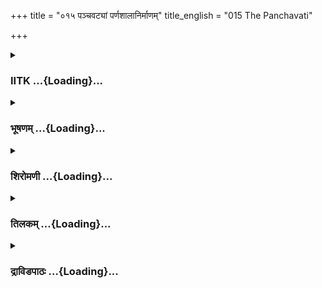 +++
title = "०१५ पञ्चवट्यां पर्णशालानिर्माणम्"
title_english = "015 The Panchavati"

+++
<div caption="श्रीराम-हरिसीताराममूर्ति-घनपाठिभ्यां वचनम्" class="audioEmbed" src="https://archive.org/download/Ramayana-recitation-Sriram-harisItArAmamUrti-Ghanapaati-v2/Kanda_3/Kanda_3_ARK-015-Panchavatyam_Parnashala_Nirmanam.mp3"></div>

<div class="js_include collapsed" newlevelforh1="3" title="IITK" unfilled url="/purANam/rAmAyaNam/audIchya-pAThaH/iitk/3_araNyakANDam/02-panchavaTI-praveshaH/015_panchavaTyAM_parNashAlAnirmANam.md">
<details><summary><h3>IITK ...{Loading}...</h3></summary>

Rama, Lakshmana and Sita enter Panchavati --Lakshmana makes a thatched
cottage at Panchavati -- performance of traditional sacrifices before
entering the cottage --description of the beautiful nature around
Panchavati and river Godavari.



#### श्लोकः
##### मूलम्
ततः पञ्चवटीं गत्वा नानाव्यालमृगायुताम्।  
उवाच भ्रातरं रामस्सौमित्रिं दीप्ततेजसम्॥3.15.1॥

##### शब्दार्थः
ततः then, रामः Rama, नानाव्यालमृगायुताम् filled with different kinds of vicious animals, पञ्चवटीम् Panchavati, गत्वा on going, दीप्ततेजसम् glowing like fire, भ्रातरम् brother, सौमित्रिम् to Lakshmana, उवाच said.

##### आङ्ग्लानुवादः
On reaching Panchavati, which was full of various vicious animals, Rama said to Lakshmana, his brother who was glowing like  fireः



#### श्लोकः
##### मूलम्
आगताः स्म यथोद्दिष्टममुं देशं महर्षिणा।  
अयं पञ्चवटीदेशस्सौम्य पुष्पितपादपः॥3.15.2॥

##### शब्दार्थः
सौम्य O handsome one, महर्षिणा by the great sage, यथोद्दिष्टम् as directed by, अमुम् to this,देशं place, आगताः स्मः we have come, पुष्पितपादपः (trees full of flowers) full of flowering trees, अयम् this, देशः place, पञ्चवटी Panchavati.

##### आङ्ग्लानुवादः
O handsome one, following the directions of the great sage, we have arrived at Panchavati, a place full of blossoming trees.



#### श्लोकः
##### मूलम्
सर्वतश्चार्यतां दृष्टिः कानने निपुणोह्यसि।  
आश्रमः कतरस्मिन्नो देशे भवति सम्मतः॥3.15.3॥

##### शब्दार्थः
कतरस्मिन् in which, देशे place, नः for us, आश्रमः hermitage, सम्मतः suitable, भवति will be, कानने in this forest, सर्वतः all over, दृष्टिः vision, चार्यताम् cast (your sight) , निपुणः good at  
deciding, असि you are, हि indeed.

##### आङ्ग्लानुवादः
O Lakshmana cast your eyes all around the forest for a suitable place (for building a hermitage).  Indeed, you are good at judging things.



#### श्लोकः
##### मूलम्
रमते यत्र वैदेही त्वमहं चैव लक्ष्मण।  
तादृशो दृश्यतां देशस्सन्निकृष्टजलाशयः॥3.15.4॥  
वनरामण्यकं यत्र स्थलरामण्यकं तथा।  
सन्निकृष्टं च यत्र स्यात्समित्पुष्पकुशोदकम्॥3.15.5॥

##### शब्दार्थः
लक्ष्मण Lakshmana, यत्र where , वैदेही Vaidehi, रमते is delighted, त्वम् you, अहं च and me, यत्र where , वनरामण्यकम् forest is beautiful, तथा similarly, स्थलरामण्ययकम् beauty of the location, यत्र where , समित्पुष्पकुशोदकम् sticks used for fire sacrifice, flowers, fruits, kusa grass and water, सन्निकृष्टम् is at hand, तादृशः such a location, सन्निकृष्टजलाशयः tank nearby, देशः place, दृश्यताम् survey

##### आङ्ग्लानुवादः
Look, O Lakshmana  for a place to the liking of Sita, a place where there is water source nearby  where both of us can enjoy. Find a beautiful location where the surrounding forest is beautiful and where faggots, flowers, water and kusa grass are available at hand.



#### श्लोकः
##### मूलम्
एवमुक्तस्तु रामेण लक्ष्मण संयताञ्जलिः।  
सीतासमक्षं काकुत्स्थमिदं वचनमब्रवीत्॥3.15.6॥

##### शब्दार्थः
रामेण by Rama, एवम् in that way, उक्तः having been instructed, लक्ष्मणः Lakshmana, संयताज्ञलिः with folded palms, सीतासमक्षम् in the presence of Sita, काकुत्स्थम् to Rama, इदम् this, अब्रवीत् said.

##### आङ्ग्लानुवादः
Having been thus instructed by Rama, Lakshmana said with folded palms in the presence of Sitaः



#### श्लोकः
##### मूलम्
परवानस्मि काकुत्स्थ त्वयि वर्षशतं स्थिते।  
स्वयं तु रुचिरे देशे क्रियतामिति मां वद॥3.15.7॥

##### शब्दार्थः
काकुत्स्थ Rama, त्वयि you, वर्षशतम् for hundred years, स्थिते while living, परवान् dependant man, अस्मि I am, रुचिरे in a beautiful, देशे place, क्रियताम् it may be built, इति thus, माम् to me, वद order.

##### आङ्ग्लानुवादः
O Rama, I shall be dependent on you, even if I live for a hundred years. You only need to indicate a beautiful place of your choice.



#### श्लोकः
##### मूलम्
सुप्रीतस्तेन वाक्येन लक्ष्मणस्य महात्मनः।  
विमृशन्रोचयामास देशं सर्वगुणान्वितम्॥3.15.8॥

##### शब्दार्थः
महात्मनः of a great soul, लक्ष्मणस्य of Lakshmana, तेन वाक्येन by these words, सुप्रीतः very pleased, विमृशन् while checking, सर्वगुणान्वितम् virtuous in all respects, देशम् site, रोचयामास selected.

##### आङ्ग्लानुवादः
Rama was pleased with the words of great Lakshmana. Deliberating over it, he agreed upon a site suitable in all respects.



#### श्लोकः
##### मूलम्
स तं रुचिरमाक्रम्य देशमाश्रमकर्मणि।  
हस्तौ गृहीत्वा हस्तेन रामस्सौमित्रिमब्रवीत्॥3.15.9॥

##### शब्दार्थः
रामः Rama, तम् that, रुचिरम् beautiful, देशम् location, आश्रमकर्मणि for building an asram, आक्रम्य after occupying, हस्तेन with hands, सौमित्रिम् Lakshmana, हस्तौ hands, गृहीत्वा after taking hold, अब्रवीत् said.

##### आङ्ग्लानुवादः
Having come to a beautiful spot suitable for the asram, Rama took both the hands of  Lakshmana in his own and saidः



#### श्लोकः
##### मूलम्
अयं देशस्समश्रीमान् पुष्पितैस्तरुभिर्वृतः।  
इहाऽश्रमपदं सौम्य यथावत्कर्तुमर्हसि॥3.15.10॥

##### शब्दार्थः
सौम्य O gentle one, पुष्पितैः with flowers in full bloom, तरुभिः by trees, वृतः surrounded, अयं देशः this place, समः even without ups and downs, श्रीमान् beautiful, इह here, यथावत् accordingly, आश्रमपदम् hermitage, कर्तुम् to build, अर्हसि ought to.

##### आङ्ग्लानुवादः
This place is level, surrounded by beautiful trees in full bloom. O handsome one, you may build the hermitage here.



#### श्लोकः
##### मूलम्
इयमादित्यसङ्काशैः पद्मैस्सुरभिगन्धिभिः।  
अदूरे दृश्यते रम्या पद्मिनी पद्मशोभिता॥3.15.11॥

##### शब्दार्थः
पद्मशोभिता delightful with lotuses, रम्या beautiful, इयं पद्मिनी tank full of lotuses, आदित्यसङ्काशैः shining like the Sun, सुरभिगन्धिभिः with pleasant smell, पद्मैः with lotuses, अदूरे not very far, दृश्यते is seen.

##### आङ्ग्लानुवादः
There, not very far, is a beautiful lotustank shining like the Sun, fragrant with lotuses.



#### श्लोकः
##### मूलम्
यथातख्यातमगस्त्येन मुनिना भावितात्मना।  
इयं गोदावरी रम्या पुष्पितैस्तरुभिर्वृता॥3.15.12॥  
हंसकारण्डवाकीर्णा चक्रवाकोपशोभिता।

##### शब्दार्थः
भावितात्मना self realised soul,  अगस्त्येन मुनिना by sage Agastya, यथा as, आख्यातम् told by, रम्या delightful, पुष्पितैः  with flowers in bloom, तरुभिः with trees, वृता surrounded by, हंसकारण्डवाकीर्णा filled with swans and ducks, चक्रवाकोपशोभिता beautiful with flocks of  ruddy geese (waterbirds), इयं गोदावरी this is Godavari.

##### आङ्ग्लानुवादः
As said by the selfrealised soul, sage Agastya, this Godavari is beautiful, surrounded by trees with flowers in bloom, filled with flocks of swans, ducks and ruddy geese.



#### श्लोकः
##### मूलम्
नातिदूरे न चासन्ने मृगयूथपिपीडिताः॥3.15.13॥  
मयूरनादिता रम्याः प्रांशवो बहुकन्दराः।  
दृश्यन्ते गिरयः सौम्य फुल्लैस्तरुभिरावृताः॥3.15.14॥

##### शब्दार्थः
सौम्य O pleasing, मृगयूथपिपीडिताः herds of deer all, मयूरनादिताः sounds of peacocks, रम्याः beautiful, प्रांशवः tall, बहुकन्दराः with numerous caves, फुल्लैः flowering तरुभिः trees, आवृताः covered, गिरयः mountains, नातिदूरे not far from here, आसन्ने near, दृश्यन्ते you may see.

##### आङ्ग्लानुवादः
O handsome one, neither far nor near are seen tall mountains and flowering trees and herds of deer. Their numerous caves echo with sounds of peacocks.



#### श्लोकः
##### मूलम्
सौवर्णैराजतैस्ताम्रैर्देशे देशे च धातुभिः।  
गवाक्षिता इवाभान्ति गजाः परमभक्तिभिः॥3.15.15॥

##### शब्दार्थः
सौवर्णैः with gold, राजतैः silver, ताम्रैः with copper, धातुभिः minerals also, देशे देशे in different locations, गवाक्षिताः looking like windows, परमभक्तिभिः with prominent (beautiful) streaks, गजाः इव like huge elephants, भान्ति look splendid.

##### आङ्ग्लानुवादः
These mountains, with streaks of minerals like gold, silver and copper forming decorative designs, look beautiful like colourful windows, and appear like huge elephants.



#### श्लोकः
##### मूलम्
सालैस्तालैस्तमालैश्च खर्जूरपनसाम्रकैः।  
नीवारैस्तिमिशैश्चैव पुन्नागैश्चोपशोभिताः॥3.15.16॥  
चूतैरशोकैस्तिलकैश्चम्पकैः केतकैरपि।  
पुष्पगुल्मलतोपेतैस्तैस्तैस्तरुभिरावृताः॥3.15.17॥  
चन्दनैस्पन्दनैर्नीपैः पर्णासैर्लिकुचैरपि।  
धवाश्वकर्णखदिरैः शमीकिंशुकपाटलैः॥3.15.18॥

##### शब्दार्थः
सालैः with sal trees, तालैः with palmyrah trees, तमालैश्च with tamala trees (terminata  alata), खर्जूरपनसाम्रकैः with date, jackfruit and mango trees, नीवारैः wild paddy crops, तिमिशैश्चैव  timisha trees that will not let light pass through, पुन्नागैः with punnaga, उपशोभिताः adorning the whole place, चूतैः with mango trees, अशोकैः with asoka trees, तिलकैः with tree, चम्पकैः with champak trees, केतकैः with ketaka (pandams fascicularis), पुष्पगुल्मलतोपेतैः with flowering creepers and bushes, तैस्तैः others, तरुभिः with trees, चन्दनैः sandalwood, स्पन्दनैः spandan trees, नीपैः kadamba trees, पर्णासैः  parnasha trees, विकुचैरपि  creepers on the ground, धवाश्वकर्णखदिरैः  with dhava, ashvakarna and khadira plants, शमीकिंशुकपाटलैः with sami,  kimsukas and patala trees.

##### आङ्ग्लानुवादः
The place is covered with  sal and palmyrah trees including mango, jackfruit, dates, kadamba, punnaga, ashoka, champak, tilaka, ketaka, sandalwood, spandan, dhava, asvakarna parnasha, khadira, sami, kimsuka and patala trees. It is full of wild paddy, flowering bushes and creepers that run on the ground.



#### श्लोकः
##### मूलम्
इदं पुण्यमिदं मेध्यमिदं बहुमृगद्विजम्।  
इह वत्स्याम सौमित्रे सार्धमेतेन पक्षिणा॥3.15.19॥

##### शब्दार्थः
इदम् this, पुण्यम् holy place, इदम् this, मेध्यम् fit for scrifice, इदम् this, बहुमृगद्विजम् full of  many animals and birds, एतेन with this, पक्षिणा सार्धम् along with Jatayu, इह here, वत्स्याम will reside.

##### आङ्ग्लानुवादः
This is a holy place fit for sacrifice. There are many animals and birds here.Hence we will reside here with Jatayu.



#### श्लोकः
##### मूलम्
एवमुक्तस्तु रामेण लक्ष्मणः परवीरहा।  
अचिरेणाऽश्रमं भ्रातुश्चकार सुमहाबलः॥3.15.20॥

##### शब्दार्थः
रामेण by Rama, एवम् in that way, उक्तः said, परवीरहा destroyer of the enemy heroes, सुमहाबलः of great strength , भ्रातुः brother, अचिरेण soon, आश्रमम् hermitage, चकार built.

##### आङ्ग्लानुवादः
Thus directed by Rama, the mighty Lakshmana, destroyer  of enemy warriors, soon built a hermitage for his brother.



#### श्लोकः
##### मूलम्
पर्णशालां सुविपुलां तत्र सङ्खातमृत्तिकाम्।  
सुस्तम्भां मस्करैर्दीर्घैः कृतवंशां सुशोभनाम्॥3.15. 21॥  
शमीशाखाभिरास्तीर्य दृढपाशावपाशिताम्।  
कुशकाशशरैः पर्णैस्सुपरिच्छादितां तथा॥3.15.22॥  
समीकृततलां रम्यां चकार लघुविक्रमः।  
निवासं राघवस्यार्थे प्रेक्षणीयमनुत्तमम्॥3.15.23॥

##### शब्दार्थः
लघुविक्रमः quick to act, तत्र there, सङ्खातमृत्तिकाम् nippers digging the clay, सुस्तम्भाम् having strong poles, दीर्घैः  long, मस्करैः  bamboos, कृतवंशाम् succesfully did, सुशोभनाम् very splendid, शमीशाखाभिः with branches of sami trees (Prospis cineraria), आस्तीर्य after spreading, दृढपाशावपाशिताम् tied with strong ropes, तथा then, कुशकाशशरैः kasa and kusa grass, पर्णैः leaves, समीकृततलाम् the ground was made plain, रम्याम् beautiful, सुविपुलाम् spacious, पर्णशालाम् leafy cottage, राघवस्यार्थे for Rama, अनुत्तमम् best, प्रेक्षणीयम् worthy of looking, निवासम् residence, चकार built.

##### आङ्ग्लानुवादः
Lakshmana who was quick to act dug the clay with nippers, planted long bamboo poles, put branches of sami trees across and tied them with strong ropes. He spread kusa and kasa grass and leaves on the levelled ground. He built a beautiful, spacious and nice residence for Rama.



#### श्लोकः
##### मूलम्
सहसा लक्ष्मणः श्रीमान् नदीं गोदावरीं तदा।  
स्नात्वा पद्मानि चादाय सफलः पुनरागतः॥3.15.24॥

##### शब्दार्थः
तदा then, श्रीमान् handsome, लक्ष्मणः Lakshmana, सहसा immediately, गोदावरीं नदीम् (गत्वा) went to river Godavari, स्नात्वा after taking bath, पद्मानि lotuses, च and, आदाय collecting, सफलः completing the task, पुनः again, आगतः came.

##### आङ्ग्लानुवादः
Lakshmana then went to river Godavari, had his bath, and returned with some lotuses.



#### श्लोकः
##### मूलम्
ततः पुष्पबलिं कृत्वा शान्तिं च स यथाविधि।  
दर्शयामास रामाय तदाश्रमपदं कृतम्॥3.15.25॥

##### शब्दार्थः
ततः then, सः that, पुष्पबलिम् offering of flowers, कृत्वा after doing so, यथाविधि as per tradition (before occupying a new residence), शान्तिं च invoking peace, कृतम् did, तत् then, आश्रमपदम् cottage, रामाय to Rama, दर्शयामास showed.

##### आङ्ग्लानुवादः
Lakshmana offered oblation of flowers, invoked peace as per tradition (before occupying a newly made home) and showed Rama the cottage he had built.



#### श्लोकः
##### मूलम्
स तं दृष्ट्वा कृतं सौम्यमाश्रमं सीतया सह।  
राघवः पर्णशालायां हर्षमाहारयत्परम्॥3.15.26॥

##### शब्दार्थः
सः he, राघवः Rama, तम् him, कृतम् made, सौम्यम् beautiful, आश्रमम् hermitage, सीतया सह with Sita, दृष्ट्वा after seeing, पर्णशालायाम् in the leafy cottage, परं much, हर्षम् happiness, आहारयत् expressed.

##### आङ्ग्लानुवादः
Rama and Sita saw the beautiful hermitage built by Lakshmana, and expressed much happiness over the leafthatched cottage.



#### श्लोकः
##### मूलम्
सुसंहृष्टः परिष्वज्य बाहुभ्यां लक्ष्मणं तदा।  
अतिस्निग्धं च गाढं च वचनं चेदमब्रवीत्॥3.15.27॥

##### शब्दार्थः
तदा then, सुसंहृष्टः  highly delighted man, लक्ष्मणम् to Lakshmana, बाहुभ्याम् with both his arms, गाढम् very tighty, परिष्वज्य embraced, अतिस्निग्धम् very affectionately, वचनम्  words, अब्रवीत् said.

##### आङ्ग्लानुवादः
Deeply pleased with Lakshmana, he hugged him tightly and said those loving words ः



#### श्लोकः
##### मूलम्
प्रीतोऽस्मि ते महत्कर्म त्वया कृतमिदं प्रभो।  
प्रदेयो यन्निमित्तं ते परिष्वङ्गो मया कृतः॥3.15.28॥

##### शब्दार्थः
प्रभो O master, त्वया by  you, महत् great, कर्म task, कृतम् is accomplished, ते with you, प्रीतः pleased, अस्मि I am, यन्निमित्तम् for what you have done, ते to you, प्रदेयः that which has to be given, परिष्वङ्गः embrace, मया myself, कृतः gave.

##### आङ्ग्लानुवादः
O my master, you have done a great task for which I have given you what I could give at the moment a hug.



#### श्लोकः
##### मूलम्
भावज्ञेन कृतज्ञेन धर्मज्ञेन च लक्ष्मण।  
त्वया पुत्रेण धर्मात्मा न संवृत्तः पिता मम॥3.15.29॥

##### शब्दार्थः
भावज्ञेन knower of the feelings, कृतज्ञेन  grateful , धर्मज्ञेन knower of duty,  पुत्रेण by a son, त्वया by you, मम my, धर्मात्मा righteous soul, पिता father, न संवृत्तः not dead.

##### आङ्ग्लानुवादः
O Lakshmana with a son like you who can understand others' feelings, who has a sense of gratitude and a sense of duty my father is not dead yet.



#### श्लोकः
##### मूलम्
एवं लक्ष्मणमुक्त्वा तु राघवो लक्ष्मिवर्धनः।  
तस्मिन् देशे बहुफले न्यवसत्सुसुखं वशी॥3.15.30॥

##### शब्दार्थः
लक्ष्मिवर्धनः enhancer of fortune, वशी selfcontrolled man, राघवः Rama, लक्ष्मणम् to Lakshmana, एवम् in that way, उक्त्वा having said, बहुफले with abundance of fruits, तस्मिन् देशे that place, सुसुखम् happily, न्यवसत् resided.

##### आङ्ग्लानुवादः
Rama who was an enhancer of fortunes and who had his senses under control said thus to Lakshmana and lived happily there in that place filled with fruits.



#### श्लोकः
##### मूलम्
कञ्चित्कालं स धर्मात्मा सीतया लक्ष्मणेन च।  
अन्वास्यमानो न्यवसत्स्वर्गलोके यथामरः॥3.15.31॥

##### शब्दार्थः
धर्मात्मा righteous self, सः Rama, सीतया  with Sita, लक्ष्मणेन च and with Lakshmana, अन्वास्यमानः  served by, स्वर्गलोके in heaven, अमरः god, यथा as, कञ्चित् कालम् for some time,  
न्यवसत् lived.

##### आङ्ग्लानुवादः
Righteous Rama, served by Lakshmana, and Sita lived there for some time like a god in heaven.  

#### समाप्तिः
 श्रीमद्रामायणे वाल्मीकीय आदिकाव्ये अरण्यकाण्डे पञ्चदशस्सर्गः॥  
Thus ends the fifteenth sarga of Aranyakanda of the holy Ramayana the first epic composed by sage Valmiki.

</details>
</div>
<div class="js_include collapsed" newlevelforh1="3" title="भूषणम्" unfilled url="/purANam/rAmAyaNam/audIchya-pAThaH/TIkA/bhUShaNa_iitk/3_araNyakANDam/02-panchavaTI-praveshaH/015_panchavaTyAM_parNashAlAnirmANam.md">
<details><summary><h3>भूषणम् ...{Loading}...</h3></summary>



ततः पञ्चवटीं गत्वा नानाव्यालमृगायुताम् ।  

उवाच भ्रातरं रामः सौमित्रिं दीप्ततेजसम्  ॥  ३।१५।१  ॥   

अथ शेषभूतस्य शेष्यभिमतकैङ्कर्यमेव कर्तव्यमिति दर्शयति पञ्चदशे तत इत्यादि
। सौमित्रिं "रामं दशरथं विद्धि" इत्यादि सुमित्रानियोगेन
रामकैङ्कर्योद्युक्तं दीप्ततेजसं कैङ्कर्योचितदेशलाभेन सन्तुष्टमित्यर्थः ।
व्यालाः दुष्टसर्पाः  ॥  ३।१५।१  ॥   

  

आगताः स्म यथोद्दिष्टममुं देशं महर्षिणा ।  

अयं पञ्चवटीदेशः सौम्य पुष्पितपादपः  ॥  ३।१५।२  ॥   

आगता इति यथोद्दिष्टम् अगस्त्योक्तक्रमेण आगताः स्म । यं देशं मुनिरब्रवीत्
सो ऽयं पञ्चवटीदेश इत्यर्थः  ॥  ३।१५।२  ॥   

  

सर्वतश्चार्यतां दृष्टिः कानने निपुणो ह्यसि ।  

आश्रमः कतरस्मिन्नो देशे भवति सम्मतः  ॥  ३।१५।३  ॥   

सर्वत्र कानने त्वया दृष्टिश्चार्यतां सर्वं काननमवलोक्यतामित्यर्थः ।
हिर्हेतौ । असीति त्वमित्यर्थे निपातः । यस्मात्त्वमाश्रमोचितस्थलपरिज्ञाने
निपुणः तस्मात् कतरस्मिन् प्रदेशे सर्वेषां नः समन्त आश्रमो भवतीति सर्वत्र
कानने दृष्टिश्चार्यतामित्यर्थः  ॥  ३।१५।३  ॥   

  

रमते यत्र वैदेही त्वमहं चैव लक्ष्मण ।  

तादृशो दृश्यातां देशः सन्निकृष्टजलाशयः  ॥  ३।१५।४  ॥   

सर्वसम्मतत्वमुपपादयति रमत इति । त्वं रमस इति शेषः । अहं रमे इति च शेषः ।
सर्वरतिहेतुमाह सन्निकृष्टेति  ॥  ३।१५।४  ॥   

  

वनरामण्यकं यत्र स्थलरामण्यकं तथा ।  

सन्निकृष्टं च यत्र स्यात् समित्पुष्पकुशोदकम्  ॥  ३।१५।५  ॥   

तदेव विवृणोति वनेति । रामण्यकं रमणीयता । "योपधाद्गुरूपोत्तमाद्वुञ्" इति
वुञि प्राप्ते ईकारलोपश्छान्दस इति बोध्यम् । वनस्य रमणीयता
चूतपुन्नागादिमिश्रत्वम् । स्थलस्य रमणीयता
निम्नोन्नतत्वरहितकोमलसिकतामयत्वम् । समित्पुष्पकुशोदकम् ।
"जातिरप्राणिनाम्" इत्येकवद्भावः । वनरामण्यकं कुसुमाभिलाषिण्याः सीतायाः
रतिहेतुः । स्थलरामण्यकं सुखशयनादिकाङ्क्षिणो रामस्य ।
सन्निकृष्टसमिदादिमत्त्वं शुश्रूषमाणस्य सौमित्रेः  ॥  ३।१५।५  ॥   

  

एवमुक्तस्तु रामेण लक्ष्मणः संयताञ्जलिः ।  

सीतासमक्षं काकुत्स्थमिदं वचनमब्रवीत्  ॥  ३।१५।६  ॥   

एवं स्वसौख्यमप्युक्तवतो रामस्य वचनमसहमानः सौमित्रिः सीतायास्तव च यः
प्रदेशो रमणीयः स एवाज्ञप्तव्यः न तु मे सौकर्यावह इत्याह एवमिति ।
सीतासमक्षमिति पुरुषकारसान्निध्योक्तिः  ॥  ३।१५।६  ॥   

  

परवानस्मि काकुस्थ त्वयि वर्षशतं स्थिते ।  

स्वयं तु रुचिरे देशे क्रियातामिति मां वद  ॥  ३।१५।७  ॥   

परवानस्मि ममास्मिता तवास्मितावन्न भवति, पारतन्त्र्यैकवेषा ममास्मितेति
भावः । काकुत्स्थ इदं च पारतन्त्र्यं न परत्वावस्थायामेव
किन्त्ववतारावस्थायामपीत्यर्थः । इदं च पारतन्त्र्यं कियत्कालम्? तत्राह
त्वयि वर्षशतं स्थित इति । शतशब्दः आनन्त्यवचनः । सार्वकालिकं मम
पारतन्त्र्यमिति भावः । एवं पारतन्त्र्यस्यैव मत्स्वरूपत्वेन तदनुकूलतया
त्वया आज्ञापनं कर्तव्यमित्याह स्वयमिति । स्वयं रुचिरे देशे तवैव रमणीये
प्रदेशे आश्रमः क्रियतामिति मां वद  ॥  ३।१५।७  ॥   

  

सुप्रीतस्तेन वाक्येन लक्ष्मणस्य महात्मनः ।  

विमृशन् रोचयामास देशं सर्वगुणान्वितम्  ॥  ३।१५।८  ॥   

विमृशन् पर्यालोचयन् । देशं कञ्चिदिति शेषः  ॥  ३।१५।८  ॥   

  

स तं रुचिरमाक्रम्य देशमाश्रमकर्मणि ।  

हस्तौ गृहीत्वा हस्तेन रामः सौमित्रिमब्रवीत्  ॥  ३।१५।९  ॥   

आक्रम्य स्वीयत्वेनाभिमन्य । आश्रमकर्मणि आश्रमनिमित्तं हस्तौ कृताञ्जलिकौ
स्वहस्तेन गृहीत्वाब्रवीत् । स्नेहातिशयकृतानुभावो हस्तग्रहणम्  ॥  ३।१५।९
 ॥   

  

अयं देशः समः श्रीमान् पुष्पितैस्तरुभिर्वृतः ।  

इहाश्रमपदं सौम्य यथावत्कर्तुमर्हसि  ॥  ३।१५।१०  ॥   

समः समतलः । पुष्पितैः सञ्जातपुष्पैः । यथावत् यथायोग्यम्  ॥  ३।१५।१०  ॥   

  

इयमादित्यसङ्काशैः पद्मैः सुरभिगन्धिभिः ।  

अदूरे दृश्यते रम्या पद्मिनी पद्मशोभिता  ॥  ३।१५।११  ॥   

आदित्यसङ्काशैः आदित्यविकसितैः, तद्वदुज्ज्वलैर्वा । "तुलसीकाननं यत्र यत्र
पद्मवनानि च । वसन्ति वैष्णवा यत्र तत्र सन्निहितो हरिः  ॥ " इत्युक्तरीत्या
नित्यसन्निहितहरिभिरिति वा। सुरभिगन्धिभिः सौम्यगन्धयुक्तैः। "गन्धस्य"
इत्यादिना इकारोन्तादेशः। "सुरभिर्मधुमासे स्याद्वसन्तर्तावपि त्रिषु।
सौम्यै सुगन्धौ स्त्री धेन्वाम्" इति दर्पणः। "सर्वगन्धः सर्वरसः"
इत्युक्तरीत्या सुरभिणा हरिणा। गन्धिभिः गन्धवद्भिरिति वा। पद्मिनी
गोदावरीसमीपस्था पुष्करिणी। पद्मया शोभिता पद्मशोभिता। "ङ्यापोः
सञ्ज्ञाछन्दसोर्बहुलम्" इति ह्रस्वः। हरिसान्निध्येन तन्नित्यानपायिन्या
श्रिया च युक्तेत्यर्थः। अनेन श्लोकेन वासयोग्यत्वमुक्तम्  ॥  ३।१५।११  ॥   

  

यथाख्यातमगस्त्येन मुनिना भावितात्मना ।  

इयं गोदावरी रम्या पुष्पितैस्तरुभिर्वृता ।  

हंसकारण्डवाकीर्णा चक्रवाकोपशोभिता  ॥  ३।१५।१२  ॥   

यथाख्यातमित्यादि । अगस्त्येन यथाख्यातं तथेयं गोदावरी दृश्यत इत्यनुषङ्गः
 ॥  ३।१५।१२  ॥   

  

नातिदूरेण चासन्ने मृगयूथनिपीडिताः ।  

मयूरनादिता रम्याः प्रांशवो बहुकन्दराः  ॥  ३।१५।१३  ॥   

दृश्यन्ते गिरयः सौम्य फुल्लैस्तरुभिरावृताः  ॥  ३।१५।१४  ॥   

नातिदूरेणचासन्न इति । अस्य गोदावर्या गिरिभिश्चान्वयः, काकाक्षिन्यायात् ।
मृगेत्यादि गिरिविशेषणम् । मयूरनादिताः मयूरनादयुक्ताः । इतच्प्रत्ययः ।
प्रांशवः उन्नताः । बहुकन्दराः विपुलगुहाः । "दरी तु कन्दरो वा स्री
देवखातबिले गुहा" इत्यमरः । फुल्लैः विकसितपुष्पैः । "अनुपसर्गात्
फुल्लक्षीबकृशोल्लघाः" इति निपातितः  ॥  ३।१५।१३,१४  ॥   

  

सौवर्णै राजतैस्ताम्रैर्देशे देशे च धातुभिः ।  

गवाक्षिता इवाभान्ति गजाः परमभक्तिभिः  ॥  ३।१५।१५  ॥   

देशे देशे नानादेशे वर्तमानैः सुवर्णादिसदृशैः धातुभिः
परिणतत्वदशासङ्क्रान्तैः गैरिकैः । "धातवो गिरिसम्भवाः" इत्यमरः ।
उपलक्षिताः गजाः । परमभक्तिभिः उत्कृष्टरेखालङ्कारैः । गवाक्षिताः
सञ्जातगवाक्षा इवाभान्ति । गजानां हि गवाक्षाकाराः भक्तीः कुर्वन्ति  ॥ 
३।१५।१५  ॥   

  

सालैस्तालैस्तमालैश्च खर्जूरपनसाम्रकैः ।  

निवारैस्तिमिशैश्चैव पुन्नागैश्चोपशोभिताः  ॥  ३।१५।१६  ॥   

चूतैरशोकैस्तिलकैश्चम्पकैः केतकैरपि ।  

पुष्पगुल्मलतोपेतैस्तैस्तैस्तरुभिरावृताः  ॥  ३।१५।१७  ॥   

चन्दनैः स्पन्दनैर्नीपैः पर्णासैर्लिकुचैरपि ।  

धवाश्वकर्णखदिरैः शमीकिंशुकपाटलैः  ॥  ३।१५।१८  ॥   

प्रीत्यतिशयेन वनं वर्णयति सालैरित्यादिना । सालैः सर्जकाख्यैर्वृक्षैः ।
तमालैः कालस्कन्धाख्यैः । खर्जूरैः खर्जूरवृक्षैः । पनसैः । आम्रकैः
रसालभेदैः । निवारैः जलकदम्बैः । तिमिशैः नेमिद्रुमैः । पुन्नागैः । तिलकैः
क्षुरकवृक्षैः । गुल्माः जातिप्रभृतयः । लताः माधवीप्रभृतयः । स्पन्दनैः
तिमिशभेदैः । नीपैः स्थलकदम्बकैः । पर्णासैः करिञ्जराख्यैः । लिकुचैः धवैः
अश्वकर्णैः खदिरैः शमीभिः किंशुकैः पलाशैः । पाटलैः । अत्र पूर्वश्लोकात्
गिरयो दृश्यन्त इत्यनुषक्तपदाभ्यामन्वयः  ॥  ३।१५।१६१८  ॥   

  

इदं पुण्यमिदं मेध्यमिदं बहुमृगद्विजम् ।  

इह वत्स्यामि सौमित्रे सार्धमेतेन पक्षिणा  ॥  ३।१५।१९  ॥   

इदमिति । पुण्यं पुण्यप्रदम् । मेघ्यं पवित्रम् । एतेन अस्माभिः सहागतेन ।
पक्षिणा जटायुषा  ॥  ३।१५।१९  ॥   

  

एवमुक्तस्तु रामेण लक्ष्मणः परवीरहा ।  

अचिरेणाश्रमं भ्रातुश्चकार सुमहाबलः  ॥  ३।१५।२०  ॥   

परवीरहेति क्किप् छान्दसः । आश्रमम् अङ्गणादिविस्तारवदाश्रमप्रदेशम्  ॥ 
३।१५।२०  ॥   

  

पर्णशालां सुविपुलां तत्र सङ्खातमृत्तिकाम् ।  

सुस्तम्भां मस्करैर्दीर्घैः कृतवंशां सुशोभनाम्  ॥  ३।१५।२१  ॥   

शमीशाखाभिरास्तीर्य दृढपाशावपाशिताम् ।  

कुशकाशशरैः पर्णैः सुपरिच्छादितां तथा  ॥  ३।१५।२२  ॥   

समीकृततलां रम्यां चकार लघुविक्रमः ।  

निवासं राघवस्यार्थे प्रेक्षणीयमनुत्तमम्  ॥  ३।१५।२३  ॥   

पर्णशालामित्यादि । तत्र आश्रमे । पर्णशालाम् उटजम् । सङ्खातमृत्तिकां
भित्तीकृतमृत्तिकामित्यर्थः । मस्करैः वेणुभिः । "मस्करमस्करिणौ
वेणुपरिव्राजकयोः" इति निपातनात्साधुः । कृतवंशां कृतगृहोर्ध्वकाष्ठाम् ।
"वंशस्तु पृष्ठास्थ्नि गृहोर्ध्वकाष्ठे वेणौ गुणे कुले" इति वैजयन्ती ।
वेणुमयस्तम्भोपरि प्रसारिततिर्यक्काष्ठामित्यर्थः । शमीशाखाभिरास्तीर्य
तिर्यग्वेणूपरि शमीशाखाभिरास्तीर्य । दृढपाशावपाशितां
दृढवल्कलादिकृतपाशैरवपाशितां सञ्जातपाशाम्, तिर्यग्वंशैः सह शमीशाखाः दृढं
बद्ध्वेत्यर्थः । कुशकाशशरैः कुशादिरूपैः पर्णैः सुपरिच्छादितां सुशोभनं
रमणीयं यथा तथा परिच्छादितां पर्णशालारूपं निवासं चकारेत्यन्वयः  ॥ 
३।१५।२१२३  ॥   

  

स गत्वा लक्ष्मणः श्रीमान् नदीं गोदावरीं तदा ।  

स्नात्वा पद्मानि चादाय सफलः पुनरागतः  ॥  ३।१५।२४  ॥   

सफलः फलानि चादायेत्यर्तः  ॥  ३।१५।२४  ॥   

  

ततः पुष्पबलिं कृत्वा शान्तिं च स यथाविधि ।  

दर्शयामास रामाय तदाश्रमपदं कृतम्  ॥  ३।१५।२५  ॥   

पुष्पबलिं वास्तुपूजाम् । शान्तिम् आभ्युदयिकीं क्रियाम् । यथाविधि
वास्तुकल्पानुसारेण  ॥  ३।१५।२५  ॥   

  

स तं दृष्ट्वा कृतं सौम्यमाश्रमं सह सीतया ।  

राघवः पर्णशालायां हर्षमाहारयद्भृशम्  ॥  ३।१५।२६  ॥   

पर्णशालायां विषये हर्षमाहारयत्, सन्तोषं प्राप्तवानित्यर्थः  ॥  ३।१५।२६
 ॥   

  

सुसंहृष्टः परिष्वज्य बाहुभ्यां लक्ष्मणं तदा ।  

अतिस्निग्धं च गाढं च वचनं चेदमब्रवीत्  ॥  ३।१५।२७  ॥   

अतिस्निग्धं च गाढं चेति परिष्वङ्गक्रियाविशेषणम्  ॥  ३।१५।२७  ॥   

  

प्रीतो ऽस्मि ते महत्कर्म त्वया कृतमिदं प्रभो ।  

प्रदेयो यन्निमित्तं ते परिष्वङ्गो मया कृतः  ॥  ३।१५।२८  ॥   

प्रीत इति । हे प्रभो समर्थ त्वया इदं महत्कर्म कृतम् अतस्ते प्रीतो ऽस्मि
। यन्निमितं यदाश्रमनिर्माणनिमित्तम् । प्रदेयः पारितोषिको ऽस्ति
तन्निमित्तं मया परिष्वङ्गः कृतः । आश्चर्यभूतपर्णशालानिर्माणस्य
उचितपारितोषिकान्तराभावात् परिष्वङ्गमेव दत्तवानस्मीत्यर्थः  ॥  ३।१५।२८
 ॥   

  

भावज्ञेन कृतज्ञेन धर्मज्ञेन च लक्ष्मण ।  

त्वाया पुत्रेण धर्मात्मा न संवृत्तः पिता मम  ॥  ३।१५।२९  ॥   

भावज्ञेन मच्चित्तज्ञेन, सीतया सह रहसि स्थातुं मम स्थलं रचयेति रामो न
वदेत् किन्तु मनसि कुर्यादिति तदपि ज्ञातवतेत्यर्थः । कृतज्ञेन चिरमपुत्रेण
दशरथेन स्वस्मिन्नादरातिशयाद्येन क्रमेण चन्द्रताराबलालोचनपूर्वकं गृहं
निर्मापितं तेन क्रमेण तत्कृतप्रकारज्ञेनेत्यर्थः । धर्मज्ञेन स्वयं
राजपुत्रो ऽपि स्वोचितस्थलमकृत्वा यथा रामः सन्तुष्यति तथैव मया
स्थातव्यमित्येवंविधधर्मज्ञेन त्वया पुत्रेण पुन्नाम्रो नरकात्त्रायत इति
पुत्रः । ततो मदभिमतासिद्धिरेव स्वस्य निरय इत्यभिमेने, मदभिमतकरणेन तस्य
निरयनिस्तारकेण त्वयेत्यर्थः । धर्मात्मा स्वयं यावज्जीवं मदभीष्टमेव
कृत्वा स्वचरमकाले ऽपि मदभिमतकरणाय त्वां स्थापितवान् पानीयशालाप्रवर्तकवत्
। मम पिता न संवृत्तः किन्तु त्वमेव त्वन्मुखेन पित्त्रा मम
सर्वाभिलषितपरिपूरणात् अहं सर्वं करिष्यामीति हि त्वयोक्तमिति भावः  ॥ 
३।१५।२९  ॥   

  

एवं लक्ष्मणमुक्त्वा तु राघवो लक्ष्मिवर्धनः ।  

तस्मिन् देशे बहुफले न्यवसत् सुसुखं वशी  ॥  ३।१५।३०  ॥   

एवमिति । वशी विषयचापलरहितः  ॥  ३।१५।३०  ॥   

  

कञ्चित् कालं स धर्मात्मा सीतया लक्ष्मणेन च ।  

अन्वास्यमानो न्यवसत् स्वर्गलोके यथामरः  ॥  ३।१५।३१  ॥   

इत्यार्षे श्रीरामायणे वाल्मीकीये आदिकाव्ये श्रीमदारण्यकाण्डे पञ्चदशः
सर्गः  ॥  १५  ॥   

अत्र एकत्रिंशच्छ्लोकाः  ॥  ३।१५।३१  ॥   

इति श्रीगोविन्दराजविरचिते श्रीरामायणभूषणे रत्नमेखलाख्याने
आरण्यकाण्डव्याख्याने पञ्चदशः सर्गः  ॥  १५  ॥   



</details>
</div>
<div class="js_include collapsed" newlevelforh1="3" title="शिरोमणी" unfilled url="/purANam/rAmAyaNam/audIchya-pAThaH/TIkA/shiromaNI_iitk/3_araNyakANDam/02-panchavaTI-praveshaH/015_panchavaTyAM_parNashAlAnirmANam.md">
<details><summary><h3>शिरोमणी ...{Loading}...</h3></summary>



पञ्चवटीगमनानन्तरकालिकं वृत्तान्तमाह--तत इत्यादिभिः । ततः जटायुषः
संमेलनानन्तरं नानाव्यालमृगैः आयुतां व्याप्तां पञ्चवटीं गत्वा रामः
लक्ष्मणमुवाच  ॥  ३।१५।१  ॥   

  

तद्वचनाकारमाह--आगता इति । महर्षिणा अगस्त्येन उद्दिष्टं बोधितमिमं देशं
यथा यथावत् आगताः प्राप्ताः स्म, हे सौम्य पुष्पितकाननः अयमेव पञ्चवटीदेशः
 ॥  ३।१५।२  ॥   

  

सर्वत इति । यतः त्वं निपुणः निखिलकार्यकुशलः अतः कानने अस्मिन्वने सर्वतः
दृष्टिः चार्यताम् प्रसार्यताम् । तत्प्रयोजनमाहसंमतः त्वत्संमतिविषयीभूतः
नो ऽस्माकमाश्रमः कतरस्मिन् कस्मिन्देशे भवतु  ॥  ३।१५।३  ॥   

  

रमते इति । यत्र वैदेह्यादिः रमते यत्र देशे वनरामण्यकं वनरमणीयत्वं
जलरामण्यकं च  

यस्मिंश्च समित्पुष्पकुशोदकं संनिकृष्टं तादृशो देशः
दृश्यतामवलोकनपूर्वकनिश्चयः क्रियताम् । श्लोकद्वयमेकान्वयि  ॥  ३।१५।४५
 ॥   

  

एवमिति । सीतासमक्षं सीतासंमुखे रामेण एवमुक्तो लक्ष्मणः इदमब्रवीत्  ॥ 
३।१५।६  ॥   

  

परवानिति । त्वयि स्थिते सति अहं परवानस्मि अतः स्वयमेव रुचिरो देशे
क्रियतां पर्णशालेति शेषः, इति वर्षशतमनेकखण्डविस्तारकं मां वद । सुप्रीत
इति लक्ष्मणस्य तेन वाक्येन सुप्रीतः रामः सर्वगुणान्वितं देशं विमृशन्
विचारयन् सन् रोचयामास लक्ष्मणं बोधयामास  ॥  ३।१५।७८  ॥   

  

बोधनप्रकारमाहस इति । स रामः सौमित्रिं हस्तेन हस्ते गृहीत्वा आश्रमकर्मणि
रुचिरं रमणीयं तं देशमाक्रम्य प्राप्य इदमब्रवीत्  ॥  ३।१५।९  ॥   

  

तद्वचनाकारमाहअयमिति । समः निम्नोन्नतरहितः श्रीमान्
तापसयोग्यसंपत्तिविशिष्टः अयं देशो ऽस्तीति शेषः, अतः इह अस्मिन्देशे
अश्रमपदं श्रमनिवर्तकं स्थानं यथावत्कर्तुमर्हसि  ॥  ३।१५।१०  ॥   

  

इयमिति । आदित्यसंकाशैः सूर्यसदृशैः रक्तैरित्यर्थः, सुरभिगन्धिभिः
शोभनगन्धविशिष्टैः पद्मैः रम्या पद्मशोभिता नीलकमलादिभिः शोभिता पद्मिनी
सरसी अदूरे निकटे दृश्यते  ॥  ३।१५।११  ॥   

  

यथेति । पुष्पितैः तरुभिः वृता हंसकारण्डवाकीर्णा हंसैः राजहंसैः कारण्डवैः
जलकुक्कुटैः आकीर्णाचक्रवाकैरुपशोभिता मृगयूथनिपीडिता
पानाद्यर्थमृगसमूहैर्निबिडा इयं गोदावरी अगस्त्येन मुनिना यथाख्यातं
तदुक्तमनतिक्रम्य रम्या नातिदूरे नच आसन्ने अतिनिकटे दृश्यते ।
श्लोकद्वयमेकान्वयि  ॥  ३।१५।१२१३  ॥   

  

मयूरेति । मयूरनादिता मयूरशब्दविशिष्टा फुल्लैः तरुभिः आवृताः प्रांशवो
अत्युन्नता बहुकन्दरा अनेकविधगुहाविशिष्टाः अत एव रम्या गिरयो दृश्यन्ते  ॥ 
३।१५।१४१५  ॥   

  

सालैरिति । सालादिभिर्वृक्षविशेषैरुपशोभिताः चूतादिभिः
वृक्षविशेषैश्चावृताः स्यन्दनादिभिश्च वृक्षविशेषैरावृता गिरयः सन्तीति
शेषः । श्लोकत्रयमेकान्वयि  ॥  ३।१५।१६१८  ॥   

  

इदमिति । इदं पुण्यं दर्शनमात्रेण पुण्यसंपादकमिदमेव रम्यं रमणीयमिदं
बहुमृगद्विजं बहवो मृगाः द्विजाः पक्षिणश्च यस्मिन् तत् अतः हे सौमित्रे
पक्षिणा एतेन जटायुषा सार्धमिहाश्रमे वत्स्यामः  ॥  ३।१५।१९  ॥   

  

एवमिति । रामेण एवमुक्तः परवीरहा लक्ष्मणः अचिरेण शीघ्रं भ्रातुराश्रमं
चकार  ॥  ३।१५।२०  ॥   

  

आश्रमकरणप्रकारमाह--पर्णशालामित्यादिभिः । सुविपुलामतिविशालां
सङ्घातमृत्तिकां सङ्घाता भित्तिरूपेण समूहं प्राप्ता मृत्तिका यस्यां तां
सुस्तम्भां शोभनस्तम्भविशिष्टां दीर्घैः विस्तारविशिष्टैः मस्मरैर्वेणुभिः
कृतवंशां कृतः वंशः वंशकार्यं यस्यां तां शमीशाखाभिः शमीशाखाः आस्तीर्य
तिर्यक्पतितवंशोपरि संस्थाप्य दृढपाशावपाशितां दृढपाशैः अशिथिलरज्जुभिः
अवपाशितां बद्धां कुशादिभिः सुपरिच्छादितां कृतशोभनाच्छादनां समीकृततलां
समीकृतं निम्नोन्नतत्वाभावराहित्यं प्राप्तं तलमङ्गणं यस्यां तां सुशोभनामत
एव रम्यां रन्तुं योग्यां पर्णशालां तत्र राघवस्यार्थे राघवस्थित्यर्थं
प्रेक्षणीयं द्रष्टुं योग्यमनुत्तममत्युत्तमं निवासं च सुमहाबलो  

लक्ष्मणश्चकार । श्लोकत्रयमेकान्वयि  ॥  ३।१५।२१२३  ॥   

  

स इति । सः निर्मितपर्णशालः लक्ष्मणः गोदावरीं नदीं गत्वा स्नात्वा पद्मानि
च आदाय सफलः फलसहितः सन् पुनरागतः  ॥  ३।१५।२४  ॥   

  

तत इति । ततः पुष्पाद्यानयनानन्तरं पुष्पबलिं शान्तिं च यथाविधि कृत्वा
कृतं सुसंपन्नं तदाश्रमपदं स लक्ष्मणो रामाय दर्शयामास  ॥  ३।१५।२५  ॥   

  

स इति । स राघवः कृतं सुसंपन्नं सौम्यं तमाश्रमं दृष्ट्वा पर्णशालायां परं
हर्षमानन्दमाहारयत् प्राप्नोत्  ॥  ३।१५।२६  ॥   

  

सुसंहृष्ट इति । तदा कृतपर्णशालादर्शनसमये सुसंहृष्टो रामः बाहुभ्यां
लक्ष्मणं गाढं परिष्वज्य अतिस्निग्धमिदं वचो ऽब्रवीत्  ॥  ३।१५।२७  ॥   

  

तद्वचनाकारमाह--प्रीत इति । हे अरिन्दम यन्निमित्तं यस्माद्धेतोः त्वया
महत्कर्म कृतं तस्मात्ते प्रीतो ऽस्मि अत एव प्रदेयः प्रीत्युत्पत्तिकाले
दातुं योग्यः परिष्वङ्गः आलिङ्गनं कृतः
देयवस्तुप्रतिनिधिभूतमिदमालिङ्गनमित्यर्थः  ॥  ३।१५।२८  ॥   

  

भावज्ञेनेति । भावज्ञेन अभिप्रायवेदित्रा कृतज्ञेन उपकारज्ञेन धर्मज्ञेन च
पुत्रेण राजसुतेन हेतुभूतेन त्वया धर्मात्मा पिता न संवृत्तः
किंचित्कार्यार्थं संस्मृतः, एतेन सकलं कार्यं त्वया साधितमिति सूचितम्  ॥ 
३।१५।२९  ॥   

  

एवमिति । लक्ष्मिवर्धनो वशी सकलवशकर्ता राघवः एवमुक्त्वा बहुफले देशे समुखं
यथा स्यात्तथा न्यवसत्  ॥  ३।१५।३०  ॥   

  

तदेव भङ्ग्यन्तरेणाह--कञ्चिदिति । सीतया लक्ष्मणेन च अन्वास्यमानः
धर्मात्मा रामः कंचित्कालं न्यवसत् । स राम इव स्वर्गे लोके अमरो देवराजो
न्यवसत्  ॥  ३।१५।३१  ॥   

  

इति श्रीमद्वाल्मीकीयरामायणव्याख्याने रामायणशिरोमणावारण्यकाण्डे पञ्चदशः
सर्गः  ॥  ३।१५  ॥   

  

  



</details>
</div>
<div class="js_include collapsed" newlevelforh1="3" title="तिलकम्" unfilled url="/purANam/rAmAyaNam/audIchya-pAThaH/TIkA/tilaka_iitk/3_araNyakANDam/02-panchavaTI-praveshaH/015_panchavaTyAM_parNashAlAnirmANam.md">
<details><summary><h3>तिलकम् ...{Loading}...</h3></summary>



"व्यालः श्वापदसर्पयोः" इति कोशः । मृगा हरिणादयः  ॥  ३।१५।१  ॥   

  

यं देशं मुनिरब्रवीत्, यथोद्दिष्टं तं देशमागताः स्मेत्यन्वयः  ॥  ३।१५।२
 ॥   

  

दृष्टिश्चार्यताम् प्रेक्ष्यतामित्यर्थः । निपुण आश्रमोचितदेशज्ञान इति
शेषः । संमतः सीताया इति शेषः  ॥  ३।१५।३  ॥   

  

तदेवाह-- रमत इति । त्वं रमसे, अहं रमे इत्यर्थः  ॥  ३।१५।४  ॥   

  

वनरामण्यकं वनस्य रमणीयत्वम्  ॥  ३।१५।५  ॥   

  

संयताञ्जलिर्बद्धाञ्जलिः  ॥  ३।१५।६  ॥   

  

हे काकुत्स्थ त्वयि स्थिते विद्यमाने वर्षशतमप्यहं परवानेव त्वदधीन एव न
कदाचिदपि मे स्वातन्त्र्यमित्यर्थः । स्वयं तु त्वमयं रुचिरो देश इति
विचार्य तत्र रुचिरे देशे क्रियतामिति वद  ॥  ३।१५।७  ॥   

  

विमृशन्पर्यालोचयन्  ॥  ३।१५।८  ॥   

  

हस्तेन स्वहस्तेन हस्ते लक्ष्मणस्य हस्ते, लक्ष्मणं गृहीत्वेत्यर्थः । अनेन
स्नेहाधिक्यमन्तरङ्गत्वं स्वामित्वं च दर्शितम्  ॥  ३।१५।९,१०  ॥   

  

आदित्यसंकाशैः तद्वदुज्ज्वलैरिति शेषः । पद्मशोभिता पद्मश्रिया शोभायुक्ता
 ॥  ३।१५।११  ॥   

  

यथा ऽ ऽख्यातं तथेयं गोदावरी दृश्यत इत्यर्थः  ॥  ३।१५।१२  ॥   

  

मृगयूथैः पानार्थमागतैर्निपीडिता निबिडेति यावत्  ॥  ३।१५।१३  ॥   

  

प्रांशव उन्नताः । फुल्लैर्विकासितपुष्पवद्भिः  ॥  ३।१५।१४  ॥   

  

सौवर्णैः सुवर्णाभैः परमभक्तिभिर्गवाक्षिता गजा इव
भक्तिभिर्गवाक्षाकारनीलपीतादिवर्णरचनारूपालङ्कारैरलङ्कृताः  ॥  ३।१५।१५  ॥   

  

सालाद्या वृक्षविशेषाः  ॥  ३।१५।१६१८  ॥   

  

इदं स्थलम् । पक्षिणा जटायुषा  ॥  ३।१५।१९,२०  ॥   

  

संघाता मृत्तिका यस्यां सा दीर्घैर्मस्करैर्वेणुभिः कृतवंशा कृतवंशकार्याम्
 ॥  ३।१५।२१  ॥   

  

आस्तीर्येति तिर्यग्वंशपरिक्षेपोपरीति शेषः । दृढपाशावपाशितां
दृढबन्धनबद्धाम्  ॥  ३।१५।२२  ॥   

  

तलं भूतलम् । राघवस्यार्थे निवासमेकान्तभूतं चकारेति शेषः  ॥  ३।१५।२३  ॥   

  

स गत्वेति । एवं संपादनान्तरमिति शेषः । सफलो मार्गस्थवृक्षेभ्यो गृहीतफलः
 ॥  ३।१५।२४  ॥   

  

कृत्वा स्वयमेवेति शेषः । शान्तिं वास्तुशान्तिम्  ॥  ३।१५।२५  ॥   

  

आहारयत्प्राप्तवान्  ॥  ३।१५।२६,२७  ॥   

  

ईदृशे महति कर्मणि दातुं प्रदेयो ऽत्यर्थम् उचितः यन्निमित्तं
यत्प्रदेयनिमित्तं ते मया परिष्वङ्गः कृतः अन्यस्य देयस्याभावात्  ॥ 
३।१५।२८  ॥   

  

भावो ऽभिप्रायः कृतमुपकारः न संवृत्तो न मृतः, किं तु जीवत्येव । पितृवदेव
त्वया परिपालनादिति भावः  ॥  ३।१५।२९३१  ॥   

  

इति श्रीरामाभिरामे श्रीरामीये रामायणतिलके वाल्मीकीय आदिकाव्ये
ऽरण्यकाण्डे पञ्चदशः सर्गः  ॥  ३।१५  ॥   

  



</details>
</div>
<div class="js_include collapsed" newlevelforh1="3" title="द्राविडपाठः" unfilled url="/purANam/rAmAyaNam/drAviDapAThaH/3_araNyakANDam/02-panchavaTI-praveshaH/015_panchavaTyAM_parNashAlAnirmANam.md">
<details><summary><h3>द्राविडपाठः ...{Loading}...</h3></summary>


ततः पञ्चवटीं गत्वा नानाव्यालमृगायुताम्।  
उवाच भ्रातरं रामः सौमित्रिं दीप्ततेजसम् ॥ 3.15.1 ॥   
आगताः स्म यथोद्दिष्टममुं देशं महर्षिणा।  
अयं पञ्चवटीदेशः सौम्य पुष्पितपादपः ॥ 3.15.2 ॥   
सर्वतश्चार्यतां दृष्टिः कानने निपुणो ह्यसि।  
आश्रमः कतरस्मिन्नो देशे भवति सम्मतः ॥ 3.15.3 ॥   
रमते यत्र वैदेही त्वमहं चैव लक्ष्मण।  
तादृशो दृश्यातां देशः सन्निकृष्टजलाशयः ॥ 3.15.4 ॥   
वनरामण्यकं यत्र स्थलरामण्यकं तथा।  
सन्निकृष्टं च यत्र स्यात् समित्पुष्पकुशोदकम् ॥ 3.15.5 ॥   
एवमुक्तस्तु रामेण लक्ष्मणः संयताञ्जलिः।  
सीतासमक्षं काकुत्स्थमिदं वचनमब्रवीत् ॥ 3.15.6 ॥   
परवानस्मि काकुस्थ त्वयि वर्षशतं स्थिते।  
स्वयं तु रुचिरे देशे क्रियातामिति मां वद ॥ 3.15.7 ॥   
सुप्रीतस्तेन वाक्येन लक्ष्मणस्य महात्मनः।  
विमृशन् रोचयामास देशं सर्वगुणान्वितम् ॥ 3.15.8 ॥   
स तं रुचिरमाक्रम्य देशमाश्रमकर्मणि।  
हस्तौ गृहीत्वा हस्तेन रामः सौमित्रिमब्रवीत् ॥ 3.15.9 ॥   
अयं देशः समः श्रीमान् पुष्पितैस्तरुभिर्वृतः।  
इहाश्रमपदं सौम्य यथावत्कर्तुमर्हसि ॥ 3.15.10 ॥   
इयमादित्यसङ्काशैः पद्मैः सुरभिगन्धिभिः।  
अदूरे दृश्यते रम्या पद्मिनी पद्मशोभिता ॥ 3.15.11 ॥   
इयं गोदावरी रम्या पुष्पितैस्तरुभिर्वृता।  
हंसकारण्डवाकीर्णा चक्रवाकोपशोभिता ॥ 3.15.12 ॥   
नातिदूरेण चासन्ने मृगयूथनिपीडिताः।  
मयूरनादिता रम्याः प्रांशवो बहुकन्दराः ॥ 3.15.13 ॥   
दृश्यन्ते गिरयः सौम्य फुल्लैस्तरुभिरावृताः ॥ 3.15.14 ॥   
सौवर्णै राजतैस्ताम्रैर्देशे देशे च धातुभिः।  
गवाक्षिता इवाभान्ति गजाः परमभक्तिभिः ॥ 3.15.15 ॥   
सालैस्तालैस्तमालैश्च खर्जूरपनसाम्रकैः।  
निवारैस्तिमिशैश्चैव पुन्नागैश्चोपशोभिताः ॥ 3.15.16 ॥   
चूतैरशोकैस्तिलकैश्चम्पकैः केतकैरपि।  
पुष्पगुल्मलतोपेतैस्तैस्तैस्तरुभिरावृताः ॥ 3.15.17 ॥   
चन्दनैः स्पन्दनैर्नीपैः पर्णासैर्लिकुचैरपि।  
धवाश्वकर्णखदिरैः शमीकिंशुकपाटलैः ॥ 3.15.18 ॥   
इदं पुण्यमिदं मेध्यमिदं बहुमृगद्विजम्।  
इह वत्स्यामि सौमित्रे सार्धमेतेन पक्षिणा ॥ 3.15.19 ॥   
एवमुक्तस्तु रामेण लक्ष्मणः परवीरहा।  
अचिरेणाश्रमं भ्रातुश्चकार सुमहाबलः ॥ 3.15.20 ॥   
पर्णशालां सुविपुलां तत्र सङ्खातमृत्तिकाम्।  
सुस्तम्भां मस्करैर्दीर्घैः कृतवंशां सुशोभनाम् ॥ 3.15.21 ॥   
शमीशाखाभिरास्तीर्य दृढपाशावपाशिताम्।  
कुशकाशशरैः पर्णैः सुपरिच्छादितां तथा ॥ 3.15.22 ॥   
समीकृततलां रम्यां चकार लघुविक्रमः।  
निवासं राघवस्यार्थे प्रेक्षणीयमनुत्तमम् ॥ 3.15.23 ॥   
स गत्वा लक्ष्मणः श्रीमान् नदीं गोदावरीं तदा।  
स्नात्वा पद्मानि चादाय सफलः पुनरागतः ॥ 3.15.24 ॥   
ततः पुष्पबलिं कृत्वा शान्तिं च स यथाविधि।  
दर्शयामास रामाय तदाश्रमपदं कृतम् ॥ 3.15.25 ॥   
स तं दृष्ट्वा कृतं सौम्यमाश्रमं सह सीतया।  
राघवः पर्णशालायां हर्षमाहारयद्भृशम् ॥ 3.15.26 ॥   
सुसंहृष्टः परिष्वज्य बाहुभ्यां लक्ष्मणं तदा।  
अतिस्निग्धं च गाढं च वचनं चेदमब्रवीत् ॥ 3.15.27 ॥   
प्रीतोऽस्मि ते महत्कर्म त्वया कृतमिदं प्रभो।  
प्रदेयो यन्निमित्तं ते परिष्वङ्गो मया कृतः ॥ 3.15.28 ॥   
भावज्ञेन कृतज्ञेन धर्मज्ञेन च लक्ष्मण।  
त्वाया पुत्रेण धर्मात्मा न संवृत्तः पिता मम ॥ 3.15.29 ॥   
एवं लक्ष्मणमुक्त्वा तु राघवो लक्ष्मिवर्धनः।  
तस्मिन् देशे बहुफले न्यवसत् सुसुखं वशी ॥ 3.15.30 ॥   
कञ्चित् कालं स धर्मात्मा सीतया लक्ष्मणेन च।  
अन्वास्यमानो न्यवसत् स्वर्गलोके यथामरः ॥ 3.15.31 ॥   

</details>
</div>
